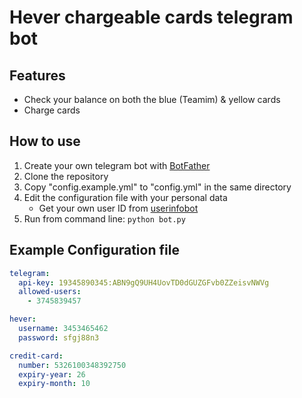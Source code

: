 # Hever chargeable cards telegram bot

## Features

 - Check your balance on both the blue (Teamim) & yellow cards
 - Charge cards

## How to use
 1. Create your own telegram bot with [BotFather](https://t.me/botfather)
 2. Clone the repository
 3. Copy "config.example.yml" to "config.yml" in the same directory
 4. Edit the configuration file with your personal data
    - Get your own user ID from [userinfobot](https://t.me/userinfobot)
 5. Run from command line: `python bot.py`

## Example Configuration file
```yaml
telegram:
  api-key: 19345890345:ABN9gQ9UH4UovTD0dGUZGFvb0ZZeisvNWVg
  allowed-users:
    - 3745839457

hever:
  username: 3453465462
  password: sfgj88n3

credit-card:
  number: 5326100348392750
  expiry-year: 26
  expiry-month: 10
```
